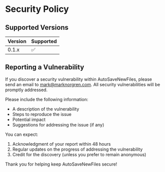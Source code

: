 # Security Policy

## Supported Versions

| Version | Supported          |
| ------- | ------------------ |
| 0.1.x   | :white_check_mark: |

## Reporting a Vulnerability

If you discover a security vulnerability within AutoSaveNewFiles, please send an email to mark@marknorgren.com.
All security vulnerabilities will be promptly addressed.

Please include the following information:

- A description of the vulnerability
- Steps to reproduce the issue
- Potential impact
- Suggestions for addressing the issue (if any)

You can expect:

1. Acknowledgment of your report within 48 hours
2. Regular updates on the progress of addressing the vulnerability
3. Credit for the discovery (unless you prefer to remain anonymous)

Thank you for helping keep AutoSaveNewFiles secure!
